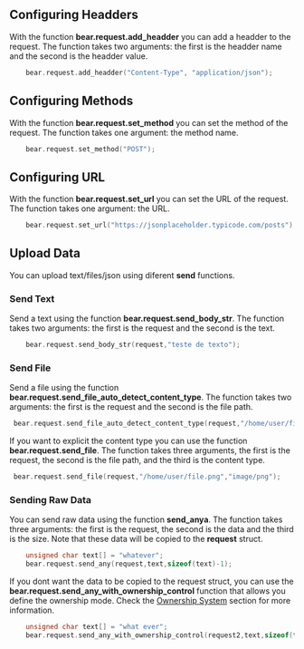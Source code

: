 
## Configuring Headders

With the function **bear.request.add_headder** you can add a headder to the request. The function takes two arguments: the first is the headder name and the second is the headder value.

```c
    bear.request.add_headder("Content-Type", "application/json");
```

## Configuring Methods 

With the function **bear.request.set_method** you can set the method of the request. The function takes one argument: the method name.

```c
    bear.request.set_method("POST");
```

## Configuring URL

With the function **bear.request.set_url** you can set the URL of the request. The function takes one argument: the URL.

```c
    bear.request.set_url("https://jsonplaceholder.typicode.com/posts");
```

## Upload Data

You can upload text/files/json using diferent **send** functions.

### Send Text

Send a text using the function **bear.request.send_body_str**. The function takes two arguments: the first is the request and the second is the text.
```c
    bear.request.send_body_str(request,"teste de texto");
```


### Send File

Send a file using the function **bear.request.send_file_auto_detect_content_type**. The function takes two arguments: the first is the request and the second is the file path.
```c
 bear.request.send_file_auto_detect_content_type(request,"/home/user/file.png");
```

If you want to explicit the content type you can use the function **bear.request.send_file**. The function takes three arguments, the first is the request, the second is the file path, and the third is the content type.
```c
 bear.request.send_file(request,"/home/user/file.png","image/png");
```

### Sending Raw Data

You can send raw data using the function **send_anya**. The function takes three arguments: the first is the request, the second is the data and the third is the size. Note that these data will be copied to the **request** struct.
```c
    unsigned char text[] = "whatever";
    bear.request.send_any(request,text,sizeof(text)-1);
```

If you dont want the data to be copied to the request struct, you can use the **bear.request.send_any_with_ownership_control** function that allows you define the ownership mode. Check the [Ownership System](/doc/ownership_system.md) section for more information.

```c
    unsigned char text[] = "what ever";
    bear.request.send_any_with_ownership_control(request2,text,sizeof(text)-1,bear.REFERENCE);
```
